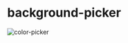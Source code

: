 # background-picker
![color-picker](https://user-images.githubusercontent.com/37676961/116335343-bbabb680-a7a4-11eb-887e-160b0b8f67e4.png)
